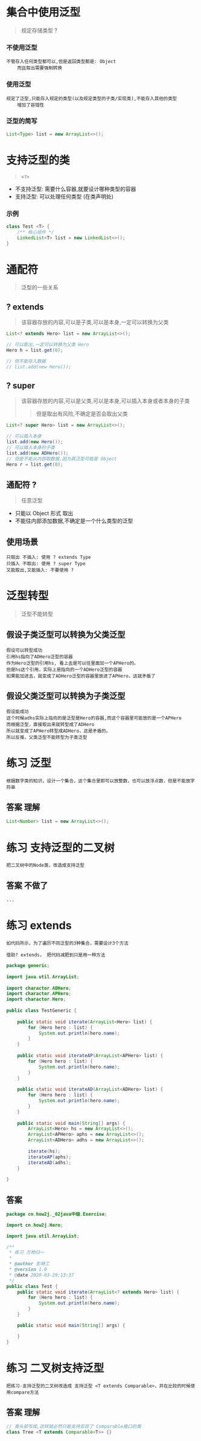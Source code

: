 # 集合中使用泛型
> 规定存储类型 ?

### 不使用泛型

```text
不管存入任何类型都可以,但是返回类型都是: Object
    而且取出需要强制转换
```

### 使用泛型

```text
规定了泛型,只能存入规定的类型(以及规定类型的子类/实现类),不能存入其他的类型
    增加了容错性
```

### 泛型的简写
```java
List<Type> list = new ArrayList<>();
```

# 支持泛型的类
> ```<?>```

* 不支持泛型: 需要什么容器,就要设计哪种类型的容器
* 支持泛型: 可以处理任何类型 (在类声明处)

### 示例

```java
class Test <T> {
    /** 核心组件 */
    LinkedList<T> list = new LinkedList<>();
}
```

# 通配符
> 泛型的一些关系

## ? extends
> 该容器存放的内容,可以是子类,可以是本身,一定可以转换为父类

```java
List<? extends Hero> list = new ArrayList<>();

// 可以取出,一定可以转换为父类 Hero
Hero h = list.get(0);

// 但不能存入数据
// list.add(new Hero());
```

## ? super
> 该容器存放的内容,可以是父类,可以是本身,可以插入本身或者本身的子类
>> 但是取出有风险,不确定是否会取出父类

```java
List<? super Hero> list = new ArrayList<>();

// 可以插入本身
list.add(new Hero());
// 可以插入本身的子类
list.add(new ADHero());
// 但是不能从内部取数据,因为其泛型可能是 Object
Hero r = list.get(0);
```

## 通配符 ?
> 任意泛型

* 只能以 Object 形式 取出
* 不能往内部添加数据,不确定是一个什么类型的泛型

## 使用场景

```text
只取出 不插入: 使用 ? extends Type
只插入 不取出: 使用 ? super Type
又能取出,又能插入: 不要使用 ?
```

# 泛型转型
> 泛型不能转型

## 假设子类泛型可以转换为父类泛型

```text
假设可以转型成功
引用hs指向了ADHero泛型的容器
作为Hero泛型的引用hs, 看上去是可以往里面加一个APHero的。
但是hs这个引用，实际上是指向的一个ADHero泛型的容器
如果能加进去，就变成了ADHero泛型的容器里放进了APHero，这就矛盾了
```

## 假设父类泛型可以转换为子类泛型

```text
假设能成功
这个时候adhs实际上指向的是泛型是Hero的容器,而这个容器里可能放的是一个APHero
而根据泛型，直接取出来就转型成了ADHero
所以就变成了APHero转型成ADHero，这是矛盾的。 
所以反推，父类泛型不能转型为子类泛型 
```

# 练习 泛型

```text
根据数字类的知识，设计一个集合，这个集合里即可以放整数，也可以放浮点数，但是不能放字符串 
```

## 答案 理解

```java
List<Number> list = new ArrayList<>();
```

#  练习 支持泛型的二叉树

```text
把二叉树中的Node类，改造成支持泛型 
```

## 答案 不做了

```text
...
```

# 练习 extends

```text
如代码所示，为了遍历不同泛型的3种集合，需要设计3个方法

借助? extends， 把代码减肥到只是用一种方法 
```

```java
package generic;
 
import java.util.ArrayList;
 
import charactor.ADHero;
import charactor.APHero;
import charactor.Hero;
 
public class TestGeneric {
 
    public static void iterate(ArrayList<Hero> list) {
        for (Hero hero : list) {
            System.out.println(hero.name);
        }
    }
 
    public static void iterateAP(ArrayList<APHero> list) {
        for (Hero hero : list) {
            System.out.println(hero.name);
        }
    }
 
    public static void iterateAD(ArrayList<ADHero> list) {
        for (Hero hero : list) {
            System.out.println(hero.name);
        }
    }
 
    public static void main(String[] args) {
        ArrayList<Hero> hs = new ArrayList<>();
        ArrayList<APHero> aphs = new ArrayList<>();
        ArrayList<ADHero> adhs = new ArrayList<>();
 
        iterate(hs);
        iterateAP(aphs);
        iterateAD(adhs);
    }
 
}
```

## 答案

```java
package cn.how2j._02java中级.Exercise;

import cn.how2j.Hero;

import java.util.ArrayList;

/**
 * 练习 万物归一
 *
 * @author 彭继工
 * @version 1.0
 * @date 2020-03-29:13:37
 */
public class Test {
    public static void iterate(ArrayList<? extends Hero> list) {
        for (Hero hero : list) {
            System.out.println(hero.name);
        }
    }

    public static void main(String[] args) {

    }
}
```

# 练习 二叉树支持泛型

```text
把练习-支持泛型的二叉树改造成 支持泛型 <T extends Comparable>，并在比较的时候使用compare方法 
```

## 答案 理解

```java
// 类头部写成,这样就必然只能支持实现了 Comparable接口的类
class Tree <T extends Comparable<T>> {}
```